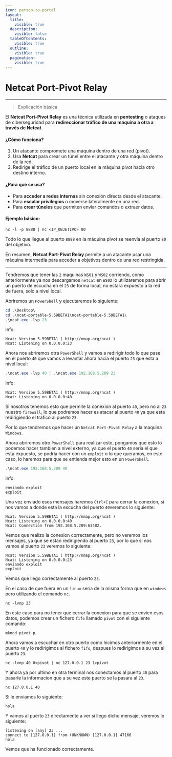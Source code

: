 ```yaml
---
icon: person-to-portal
layout:
  title:
    visible: true
  description:
    visible: false
  tableOfContents:
    visible: true
  outline:
    visible: true
  pagination:
    visible: true
---
```


# Netcat Port-Pivot Relay

***

> Explicación básica

El **Netcat Port-Pivot Relay** es una técnica utilizada en **pentesting** o ataques de ciberseguridad para **redireccionar tráfico de una máquina a otra a través de Netcat**.

#### ¿Cómo funciona?

1. Un atacante compromete una máquina dentro de una red (pivot).
2. Usa **Netcat** para crear un túnel entre el atacante y otra máquina dentro de la red.
3. Redirige el tráfico de un puerto local en la máquina pivot hacia otro destino interno.

#### ¿Para qué se usa?

* Para **acceder a redes internas** sin conexión directa desde el atacante.
* Para **escalar privilegios** o moverse lateralmente en una red.
* Para **crear túneles** que permiten enviar comandos o extraer datos.

#### Ejemplo básico:

```shell
nc -l -p 8888 | nc <IP_OBJETIVO> 80
```

Todo lo que llegue al puerto `8888` en la máquina pivot se reenvía al puerto `80` del objetivo.

En resumen, **Netcat Port-Pivot Relay** permite a un atacante usar una máquina intermedia para acceder a objetivos dentro de una red restringida.

***

Tendremos que tener las `2` maquinas `WS01` y `WS02` corriendo, como anteriormente ya nos descargamos `netcat` en `WS02` lo utilizaremos para abrir un puerto de escucha en el `23` de forma local, no estara expuesto a la red de fuera, solo a nivel local.

Abriremos un `PowerShell` y ejecutaremos lo siguiente:

```powershell
cd .\Desktop\
cd .\ncat-portable-5.59BETA1\ncat-portable-5.59BETA1\
.\ncat.exe -lvp 23
```

Info:

```
Ncat: Version 5.59BETA1 ( http://nmap.org/ncat )
Ncat: Listening on 0.0.0.0:23
```

Ahora nos abriremos otra `PowerShell` y vamos a redirigir todo lo que pase en el puerto `40` que vamos a levantar ahora hacia el puerto `23` que esta a nivel local:

```powershell
.\ncat.exe -lvp 40 | .\ncat.exe 192.168.5.209 23
```

Info:

```
Ncat: Version 5.59BETA1 ( http://nmap.org/ncat )
Ncat: Listening on 0.0.0.0:40
```

Si nosotros tenemos esto que permite la conexion al puerto `40`, pero no al `23` nuestro `firewall`, lo que podremos hacer es atacar al puerto `40` ya que esta redirigiendo el trafico al puerto `23`.

Por lo que tendremos que hacer un `Netcat Port-Pivot Relay` a la maquina `Windows`.

Ahora abriremos otro `PowerShell` para realizar esto, pongamos que esto lo podemos hacer tambien a nivel externo, ya que el puerto `40` seria el que esta expuesto, se podria hacer con un `exploit` o lo que queramos, en este caso, lo haremos para que se entienda mejor esto en un `PowerShell`.

```powershell
.\ncat.exe 192.168.5.209 40
```

Info:

```
enviando exploit
exploit
```

Una vez enviado esos mensajes haremos `Ctrl+C` para cerrar la conexion, si nos vamos a donde esta la escucha del puerto `40`veremos lo siguiente:

```
Ncat: Version 5.59BETA1 ( http://nmap.org/ncat )
Ncat: Listening on 0.0.0.0:40
Ncat: Connection from 192.168.5.209:63482.
```

Vemos que realizo la conexion correctamente, pero no veremos los mensajes, ya que se estan redirigiendo al puerto `23`, por lo que si nos vamos al puerto `23` veremos lo siguiente:

```
Ncat: Version 5.59BETA1 ( http://nmap.org/ncat )
Ncat: Listening on 0.0.0.0:23
enviando exploit
exploit
```

Vemos que llego correctamente al puerto `23`.

En el caso de que fuera en un `linux` seria de la misma forma que en `windows` pero utilizando el comando `nc`.

```shell
nc -lvnp 23
```

En este caso para no tener que cerrar la conexion para que se envien esos datos, podemos crear un fichero `fifo` llamado `pivot` con el siguiente comando:

```shell
mknod pivot p
```

Ahora vamos a escuchar en otro puerto como hicimos anteriormente en el puerto `40` y lo redirigimos al fichero `fifo`, despues lo redirigimos a su vez al puerto `23`.

```shell
nc -lvnp 40 0<pivot | nc 127.0.0.1 23 1>pivot
```

Y ahora ya por ultimo en otra terminal nos conectamos al puerto `40` para pasarle la informacion que a su vez este puerto se la pasara al `23`.

```shell
nc 127.0.0.1 40
```

Si le enviamos lo siguiente:

```
hola
```

Y vamos al puerto `23` directamente a ver si llego dicho mensaje, veremos lo siguiente:

```
listening on [any] 23 ...
connect to [127.0.0.1] from (UNKNOWN) [127.0.0.1] 47166
hola
```

Vemos que ha funcionado correctamente.
